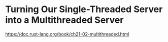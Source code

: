 # Turning Our Single-Threaded Server into a Multithreaded Server #

<https://doc.rust-lang.org/book/ch21-02-multithreaded.html>

